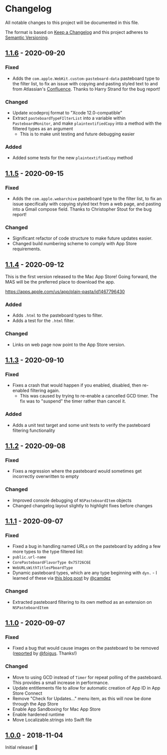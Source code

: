 # Changelog

All notable changes to this project will be documented in this file.

The format is based on [Keep a Changelog](http://keepachangelog.com/en/1.0.0/) and this project adheres to [Semantic Versioning](http://semver.org/spec/v2.0.0.html).

## [1.1.6] - 2020-09-20

### Fixed

- Adds the `com.apple.WebKit.custom-pasteboard-data` pasteboard type to the filter list, to fix an issue with copying and pasting styled text to and from Atlassian's [Confluence](https://confluence.atlassian.com/alldoc/atlassian-documentation-32243719.html). Thanks to Harry Strand for the bug report!

### Changed

- Update xcodeproj format to "Xcode 12.0-compatible"
- Extract `pasteboardTypeFIlterList` into a variable within `PasteboardMonitor`, and make `plaintextifiedCopy` into a method with the filtered types as an argument
	- This is to make unit testing and future debugging easier
	
### Added

- Added some tests for the new `plaintextifiedCopy` method

## [1.1.5] - 2020-09-15

### Fixed

- Adds the `com.apple.webarchive` pasteboard type to the filter list, to fix an issue specifically with copying styled text from a web page, and pasting into a Gmail compose field. Thanks to Christopher Stout for the bug report!

### Changed

- Significant refactor of code structure to make future updates easier.
- Changed build numbering scheme to comply with App Store requirements.

## [1.1.4] - 2020-09-12

This is the first version released to the Mac App Store! Going forward, the MAS will be the preferred place to download the app.

https://apps.apple.com/us/app/plain-pasta/id1467796430

### Added

- Adds `.html` to the pasteboard types to filter.
- Adds a test for the `.html` filter.

### Changed

- Links on web page now point to the App Store version.

## [1.1.3] - 2020-09-10

### Fixed

- Fixes a crash that would happen if you enabled, disabled, then re-enabled filtering again.
	- This was caused by trying to re-enable a cancelled GCD timer. The fix was to "suspend" the timer rather than cancel it.

### Added

- Adds a unit test target and some unit tests to verify the pasteboard filtering functionality

## [1.1.2] - 2020-09-08

### Fixed

- Fixes a regression where the pasteboard would sometimes get incorrectly overwritten to empty

### Changed

- Improved console debugging of `NSPasteboardItem` objects
- Changed changelog layout slightly to highlight fixes before changes

## [1.1.1] - 2020-09-07

### Fixed

- Fixed a bug in handling named URLs on the pasteboard by adding a few more types to the type filtered list:
- `public.url-name`
- `CorePasteboardFlavorType 0x75726C6E`
- `WebURLsWithTitlesPboardType`
- Dynamic pasteboard types, which are any type beginning with `dyn.` - I learned of these via [this blog post](https://camdez.com/blog/2010/07/21/nspasteboard-and-dynamic-utis/) by [@camdez](https://github.com/camdez)

### Changed

- Extracted pasteboard filtering to its own method as an extension on `NSPasteboardItem`

## [1.1.0] - 2020-09-07

### Fixed

- Fixed a bug that would cause images on the pasteboard to be removed ([reported](https://github.com/hisaac/PlainPasta/issues/3) by [@foigus](https://github.com/foigus). Thanks!)

### Changed

- Move to using GCD instead of `Timer` for repeat polling of the pasteboard. This provides a small increase in performance.
- Update entitlements file to allow for automatic creation of App ID in App Store Connect
- Remove "Check for Updates…" menu item, as this will now be done through the App Store
- Enable App Sandboxing for Mac App Store
- Enable hardened runtime
- Move Localizable.strings into Swift file

## [1.0.0] - 2018-11-04

Initial release! 🎉

[Unreleased]: https://github.com/hisaac/PlainPasta/compare/master...development
[1.0.0]: https://github.com/hisaac/PlainPasta/compare/3f3479bf1b417790735aa6cfb8850eb73fe74a07...1.0.0
[1.1.0]: https://github.com/hisaac/PlainPasta/compare/1.0.0...1.1.0
[1.1.1]: https://github.com/hisaac/PlainPasta/compare/1.1.0...1.1.1
[1.1.2]: https://github.com/hisaac/PlainPasta/compare/1.1.1...1.1.2
[1.1.3]: https://github.com/hisaac/PlainPasta/compare/1.1.2...1.1.3
[1.1.4]: https://github.com/hisaac/PlainPasta/compare/1.1.3...1.1.4
[1.1.5]: https://github.com/hisaac/PlainPasta/compare/1.1.4...1.1.5
[1.1.6]: https://github.com/hisaac/PlainPasta/compare/1.1.5...1.1.6
